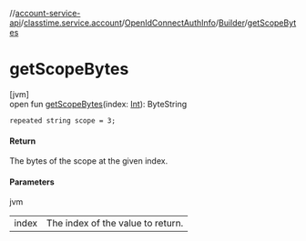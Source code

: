 //[account-service-api](../../../../index.md)/[classtime.service.account](../../index.md)/[OpenIdConnectAuthInfo](../index.md)/[Builder](index.md)/[getScopeBytes](get-scope-bytes.md)

# getScopeBytes

[jvm]\
open fun [getScopeBytes](get-scope-bytes.md)(index: [Int](https://kotlinlang.org/api/latest/jvm/stdlib/kotlin/-int/index.html)): ByteString

`repeated string scope = 3;`

#### Return

The bytes of the scope at the given index.

#### Parameters

jvm

| | |
|---|---|
| index | The index of the value to return. |
